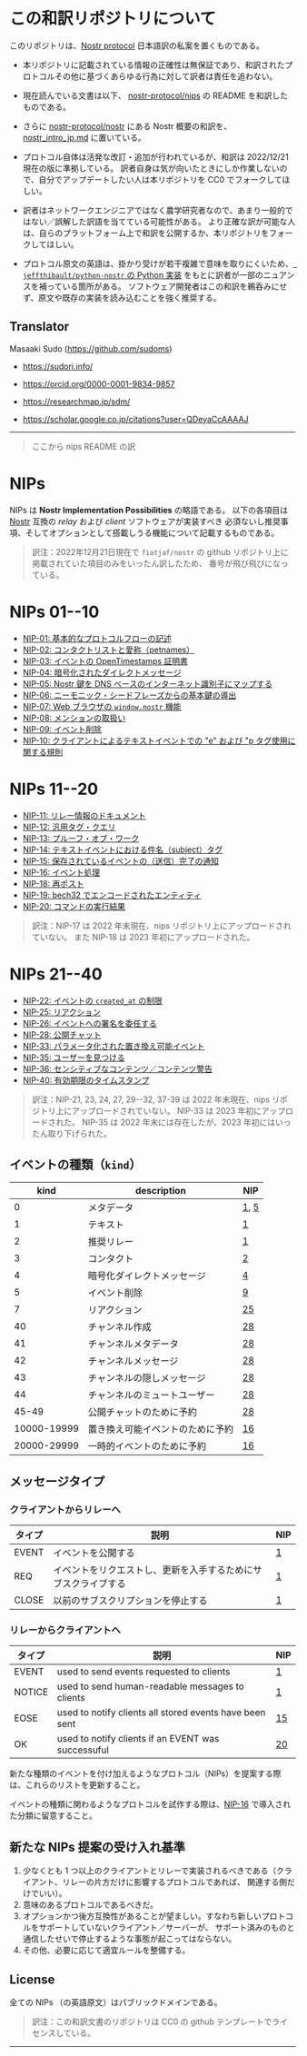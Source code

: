 # この和訳リポジトリについて

このリポジトリは、[Nostr protocol]((https://github.com/nostr-protocol/nostr/)) 日本語訳の私案を置くものである。

* 本リポジトリに記載されている情報の正確性は無保証であり、和訳されたプロトコルその他に基づくあらゆる行為に対して訳者は責任を追わない。

* 現在読んでいる文書は以下、 [nostr-protocol/nips](https://github.com/nostr-protocol/nips/) の README を和訳したものである。

* さらに [nostr-protocol/nostr](https://github.com/nostr-protocol/nostr/) にある Nostr 概要の和訳を、
[nostr_intro_jp.md](nostr_intro_jp.md) に置いている。

* プロトコル自体は活発な改訂・追加が行われているが、和訳は 2022/12/21 現在の版に準拠している。
訳者自身は気が向いたときにしか作業しないので、自分でアップデートしたい人は本リポジトリを CC0 でフォークしてほしい。

* 訳者はネットワークエンジニアではなく農学研究者なので、あまり一般的ではない／誤解した訳語を当てている可能性がある。
より正確な訳が可能な人は、自らのプラットフォーム上で和訳を公開するか、本リポジトリをフォークしてほしい。

* プロトコル原文の英語は、掛かり受けが若干複雑で意味を取りにくいため、[` jeffthibault/python-nostr` の Python 実装](https://github.com/jeffthibault/python-nostr) をもとに訳者が一部のニュアンスを補っている箇所がある。
ソフトウェア開発者はこの和訳を鵜呑みにせず、原文や既存の実装を読み込むことを強く推奨する。

## Translator

Masaaki Sudo (https://github.com/sudoms)

* https://sudori.info/

* https://orcid.org/0000-0001-9834-9857

* https://researchmap.jp/sdm/

* https://scholar.google.co.jp/citations?user=QDeyaCcAAAAJ

----

> ここから nips README の訳

# NIPs

NIPs は **Nostr Implementation Possibilities** の略語である。
以下の各項目は [Nostr](https://github.com/fiatjaf/nostr) 互換の _relay_ および _client_ ソフトウェアが実装すべき
必須ないし推奨事項、そしてオプションとして搭載しうる機能について記載するものである。

> 訳注：2022年12月21日現在で `fiatjaf/nostr` の github リポジトリ上に掲載されていた項目のみをいったん訳したため、
番号が飛び飛びになっている。

# NIPs 01--10

- [NIP-01: 基本的なプロトコルフローの記述](01.md)
- [NIP-02: コンタクトリストと愛称（petnames）](02.md)
- [NIP-03: イベントの OpenTimestamps 証明書](03.md)
- [NIP-04: 暗号化されたダイレクトメッセージ](04.md)
- [NIP-05: Nostr 鍵を DNS ベースのインターネット識別子にマップする](05.md)
- [NIP-06: ニーモニック・シードフレーズからの基本鍵の導出](06.md)
- [NIP-07: Web ブラウザの `window.nostr` 機能](07.md)
- [NIP-08: メンションの取扱い](08.md)
- [NIP-09: イベント削除](09.md)
- [NIP-10: クライアントによるテキストイベントでの "e" および "p タグ使用に関する規則](10.md)

# NIPs 11--20

- [NIP-11: リレー情報のドキュメント](11.md)
- [NIP-12: 汎用タグ・クエリ](12.md)
- [NIP-13: プルーフ・オブ・ワーク](13.md)
- [NIP-14: テキストイベントにおける件名（subject）タグ](14.md)
- [NIP-15: 保存されているイベントの（送信）完了の通知](15.md)
- [NIP-16: イベント処理](16.md)
- [NIP-18: 再ポスト](18.md)
- [NIP-19: bech32 でエンコードされたエンティティ](19.md)
- [NIP-20: コマンドの実行結果](20.md)

> 訳注：NIP-17 は 2022 年末現在、nips リポジトリ上にアップロードされていない。
また NIP-18 は 2023 年初にアップロードされた。

# NIPs 21--40

- [NIP-22: イベントの `created_at` の制限](22.md)
- [NIP-25: リアクション](25.md)
- [NIP-26: イベントへの署名を委任する](26.md)
- [NIP-28: 公開チャット](28.md)
- [NIP-33: パラメータ化された置き換え可能イベント](33.md)
- [NIP-35: ユーザーを見つける](35.md)
- [NIP-36: センシティブなコンテンツ／コンテンツ警告](36.md)
- [NIP-40: 有効期限のタイムスタンプ](40.md)

> 訳注：NIP-21, 23, 24, 27, 29--32, 37-39 は 2022 年末現在、nips リポジトリ上にアップロードされていない。
NIP-33 は 2023 年初にアップロードされた。
NIP-35 は 2022 年末には存在したが、2023 年初にはいったん取り下げられた。

## イベントの種類（`kind`）

| kind        | description                 | NIP                    |
|-------------|-----------------------------|------------------------|
| 0           | メタデータ                  | [1](01.md), [5](05.md) |
| 1           | テキスト                    | [1](01.md)             |
| 2           | 推奨リレー                  | [1](01.md)             |
| 3           | コンタクト                  | [2](02.md)             |
| 4           | 暗号化ダイレクトメッセージ  | [4](04.md)             |
| 5           | イベント削除                | [9](09.md)             |
| 7           | リアクション                | [25](25.md)            |
| 40          | チャンネル作成              | [28](28.md)            |
| 41          | チャンネルメタデータ        | [28](28.md)            |
| 42          | チャンネルメッセージ        | [28](28.md)            |
| 43          | チャンネルの隠しメッセージ  | [28](28.md)            |
| 44          | チャンネルのミュートユーザー| [28](28.md)            |
| 45-49       | 公開チャットのために予約        | [28](28.md)            |
| 10000-19999 | 置き換え可能イベントのために予約 | [16](16.md)            |
| 20000-29999 | 一時的イベントのために予約   | [16](16.md)            |


## メッセージタイプ

### クライアントからリレーへ

| タイプ | 説明                                                | NIP        |
|--------|-----------------------------------------------------|------------|
| EVENT  | イベントを公開する                              | [1](01.md) |
| REQ    | イベントをリクエストし、更新を入手するためにサブスクライブする | [1](01.md) |
| CLOSE  | 以前のサブスクリプションを停止する          | [1](01.md) |

### リレーからクライアントへ

| タイプ | 説明                                                | NIP        |
|--------|---------------------------------------------------------|-------------|
| EVENT  | used to send events requested to clients                | [1](01.md)  |
| NOTICE | used to send human-readable messages to clients         | [1](01.md)  |
| EOSE   | used to notify clients all stored events have been sent | [15](15.md) |
| OK     | used to notify clients if an EVENT was successuful      | [20](20.md) |

新たな種類のイベントを付け加えるようなプロトコル（NIPs）を提案する際は、これらのリストを更新すること。

イベントの種類に関わるようなプロトコルを試作する際は、[NIP-16](16.md) で導入された分類に留意すること。

## 新たな NIPs 提案の受け入れ基準

1. 少なくとも 1 つ以上のクライアントとリレーで実装されるべきである（クライアント、リレーの片方だけに影響するプロトコルであれば、
関連する側だけでいい）。
2. 意味のあるプロトコルであるべきだ。
3. オプションかつ後方互換性があることが望ましい。すなわち新しいプロトコルをサポートしていないクライアント／サーバーが、
サポート済みのものと通信したせいで停止するような事態が起こってはならない。
4. その他、必要に応じて適宜ルールを整備する。

## License

全ての NIPs （の英語原文）はパブリックドメインである。

> 訳注：この和訳文書のリポジトリは CC0 の github テンプレートでライセンスしている。

----

